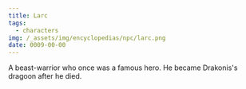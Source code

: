 ```yaml
---
title: Larc
tags:
  - characters
img: /_assets/img/encyclopedias/npc/larc.png
date: 0009-00-00
---
```

A beast-warrior who once was a famous hero. He became Drakonis's dragoon after he died.